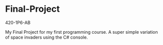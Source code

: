 # Final-Project
420-1P6-AB

My Final Project for my first programming course. A super simple variation of space invaders using the C# console.



